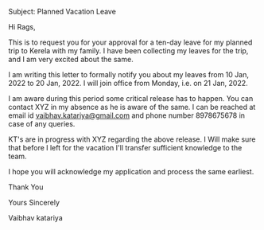 Subject:  Planned Vacation Leave

Hi Rags,

This is to request you for your approval for a ten-day leave for my planned trip to Kerela with my family. I have been collecting my leaves for the trip, and I am very excited about the same. 

I am writing this letter to formally notify you about my leaves from 10 Jan, 2022 to 20 Jan, 2022. I will join office from Monday, i.e. on 21 Jan, 2022.

I am aware during this period some critical release has to happen.
You can contact XYZ in my absence as he is aware of the same. I can be reached at email id vaibhav.katariya@gmail.com and phone number 8978675678 in case of any queries.

KT's are in progress with XYZ regarding the above release. I Will make sure that before I left for the vacation I'll transfer sufficient knowledge to the team.

I hope you will acknowledge my application and process the same earliest. 

Thank You

Yours Sincerely

Vaibhav katariya